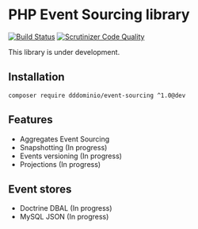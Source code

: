 # PHP Event Sourcing library

[![Build Status](https://travis-ci.org/DDDominio/event-sourcing.svg?branch=master)](https://travis-ci.org/DDDominio/event-sourcing)
[![Scrutinizer Code Quality](https://scrutinizer-ci.com/g/DDDominio/event-sourcing/badges/quality-score.png?b=master)](https://scrutinizer-ci.com/g/DDDominio/event-sourcing/?branch=master)

This library is under development.

## Installation

    composer require dddominio/event-sourcing ^1.0@dev

## Features

- Aggregates Event Sourcing
- Snapshotting  (In progress)
- Events versioning  (In progress)
- Projections (In progress)

## Event stores

- Doctrine DBAL (In progress)
- MySQL JSON (In progress)
